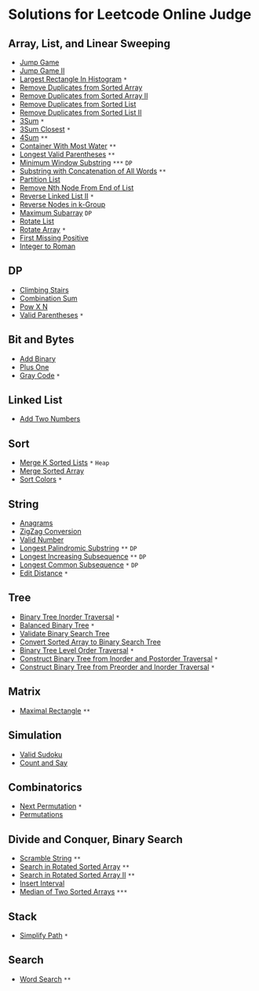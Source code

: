 # Solutions for Leetcode Online Judge

## Array, List, and Linear Sweeping
* [Jump Game](https://github.com/timoncui/LeetCode/blob/master/Jump_Game.cpp)
* [Jump Game II](https://github.com/timoncui/LeetCode/blob/master/Jump_Game_II.cpp)
* [Largest Rectangle In Histogram](https://github.com/timoncui/LeetCode/blob/master/Largest_Rectangle_In_Histogram.cpp) `*`
* [Remove Duplicates from Sorted Array](https://github.com/timoncui/LeetCode/blob/master/Remove_Duplicates_from_Sorted_Array.cpp)
* [Remove Duplicates from Sorted Array II](https://github.com/timoncui/LeetCode/blob/master/Remove_Duplicates_from_Sorted_Array_II.cpp)
* [Remove Duplicates from Sorted List](https://github.com/timoncui/LeetCode/blob/master/Remove_Duplicates_from_Sorted_List.cpp)
* [Remove Duplicates from Sorted List II](https://github.com/timoncui/LeetCode/blob/master/Remove_Duplicates_from_Sorted_List_II.cpp)
* [3Sum](https://github.com/timoncui/LeetCode/blob/master/3Sum.cpp) `*`
* [3Sum Closest](https://github.com/timoncui/LeetCode/blob/master/3Sum_Closest.cpp) `*`
* [4Sum](https://github.com/timoncui/LeetCode/blob/master/4Sum.cpp) `**`
* [Container With Most Water](https://github.com/timoncui/LeetCode/blob/master/Container_With_Most_Water.cpp) `**`
* [Longest Valid Parentheses](https://github.com/timoncui/LeetCode/blob/master/Longest_Valid_Parentheses.cpp) `**`
* [Minimum Window Substring](https://github.com/timoncui/LeetCode/blob/master/Minimum_Window_Substring.cpp) `***` `DP`
* [Substring with Concatenation of All Words](https://github.com/timoncui/LeetCode/blob/master/Substring_with_Concatenation_of_All_Words.cpp) `**`
* [Partition List](https://github.com/timoncui/LeetCode/blob/master/Partition_List.cpp)
* [Remove Nth Node From End of List](https://github.com/timoncui/LeetCode/blob/master/Remove_Nth_Node_From_End_of_List.cpp)
* [Reverse Linked List II](https://github.com/timoncui/LeetCode/blob/master/Reverse_Linked_List_II.cpp) `*`
* [Reverse Nodes in k-Group](https://github.com/timoncui/LeetCode/blob/master/Reverse_Nodes_in_k-Group.cpp)
* [Maximum Subarray](https://github.com/timoncui/LeetCode/blob/master/Maximum_Subarray.cpp) `DP`
* [Rotate List](https://github.com/timoncui/LeetCode/blob/master/Rotate_List.cpp)
* [Rotate Array](https://github.com/timoncui/LeetCode/blob/master/Rotate_Array.cpp) `*`
* [First Missing Positive](https://github.com/timoncui/LeetCode/blob/master/First_Missing_Positive.cpp)
* [Integer to Roman](https://github.com/timoncui/LeetCode/blob/master/Integer_to_Roman.cpp)

## DP
* [Climbing Stairs](https://github.com/timoncui/LeetCode/blob/master/Climbing_Stairs.cpp)
* [Combination Sum](https://github.com/timoncui/LeetCode/blob/master/Combination_Sum.cpp)
* [Pow X N](https://github.com/timoncui/LeetCode/blob/master/Pow_X_N.cpp)
* [Valid Parentheses](https://github.com/timoncui/LeetCode/blob/master/Valid_Parentheses.cpp) `*`

## Bit and Bytes
* [Add Binary](https://github.com/timoncui/LeetCode/blob/master/Add_Binary.cpp)
* [Plus One](https://github.com/timoncui/LeetCode/blob/master/Plus_One.cpp)
* [Gray Code](https://github.com/timoncui/LeetCode/blob/master/Gray_Code.cpp) `*`

## Linked List
* [Add Two Numbers](https://github.com/timoncui/LeetCode/blob/master/Add_Two_Numbers.cpp)

## Sort
* [Merge K Sorted Lists](https://github.com/timoncui/LeetCode/blob/master/Merge_K_Sorted_Lists.cpp) `*` `Heap`
* [Merge Sorted Array](https://github.com/timoncui/LeetCode/blob/master/Merge_Sorted_Array.cpp)
* [Sort Colors](https://github.com/timoncui/LeetCode/blob/master/Sort_Colors.cpp) `*`

## String
* [Anagrams](https://github.com/timoncui/LeetCode/blob/master/Anagrams.cpp)
* [ZigZag Conversion](https://github.com/timoncui/LeetCode/blob/master/ZigZag_Conversion.cpp)
* [Valid Number](https://github.com/timoncui/LeetCode/blob/master/Valid_Number.cpp)
* [Longest Palindromic Substring](https://github.com/timoncui/LeetCode/blob/master/Longest_Palindromic_Substring.cpp) `**` `DP`
* [Longest Increasing Subsequence](https://github.com/timoncui/LeetCode/blob/master/Longest_Increasing_Subsequence.cpp) `**` `DP`
* [Longest Common Subsequence](https://github.com/timoncui/LeetCode/blob/master/Longest_Common_Subsequence.cpp) `*` `DP`
* [Edit Distance](https://github.com/timoncui/LeetCode/blob/master/Edit_Distance.cpp) `*`

## Tree
* [Binary Tree Inorder Traversal](https://github.com/timoncui/LeetCode/blob/master/Binary_Tree_Inorder_Traversal.cpp) `*`
* [Balanced Binary Tree](https://github.com/timoncui/LeetCode/blob/master/Balanced_Binary_Tree.cpp) `*`
* [Validate Binary Search Tree](https://github.com/timoncui/LeetCode/blob/master/Validate_Binary_Search_Tree.cpp)
* [Convert Sorted Array to Binary Search Tree](https://github.com/timoncui/LeetCode/blob/master/Convert_Sorted_Array_to_Binary_Search_Tree.cpp)
* [Binary Tree Level Order Traversal](https://github.com/timoncui/LeetCode/blob/master/Binary_Tree_Level_Order_Traversal.cpp) `*`
* [Construct Binary Tree from Inorder and Postorder Traversal](https://github.com/timoncui/LeetCode/blob/master/Construct_Binary_Tree_from_Inorder_and_Postorder_Traversal.cpp) `*`
* [Construct Binary Tree from Preorder and Inorder Traversal](https://github.com/timoncui/LeetCode/blob/master/Construct_Binary_Tree_from_Preorder_and_Inorder_Traversal.cpp) `*`

## Matrix
* [Maximal Rectangle](https://github.com/timoncui/LeetCode/blob/master/Maximal_Rectangle.cpp) `**`

## Simulation
* [Valid Sudoku](https://github.com/timoncui/LeetCode/blob/master/Valid_Sudoku.cpp)
* [Count and Say](https://github.com/timoncui/LeetCode/blob/master/Count_and_Say.cpp)

## Combinatorics
* [Next Permutation](https://github.com/timoncui/LeetCode/blob/master/Next_Permutation.cpp) `*`
* [Permutations](https://github.com/timoncui/LeetCode/blob/master/Permutations.cpp)

## Divide and Conquer, Binary Search
* [Scramble String](https://github.com/timoncui/LeetCode/blob/master/Scramble_String.cpp) `**`
* [Search in Rotated Sorted Array](https://github.com/timoncui/LeetCode/blob/master/Search_in_Rotated_Sorted_Array.cpp) `**`
* [Search in Rotated Sorted Array II](https://github.com/timoncui/LeetCode/blob/master/Search_in_Rotated_Sorted_Array_II.cpp) `**`
* [Insert Interval](https://github.com/timoncui/LeetCode/blob/master/Insert_Interval.cpp)
* [Median of Two Sorted Arrays](https://github.com/timoncui/LeetCode/blob/master/Median_of_Two_Sorted_Arrays.cpp) `***`

## Stack
* [Simplify Path](https://github.com/timoncui/LeetCode/blob/master/Simplify_Path.cpp) `*`

## Search
* [Word Search](https://github.com/timoncui/LeetCode/blob/master/Word_Search.cpp) `**`
